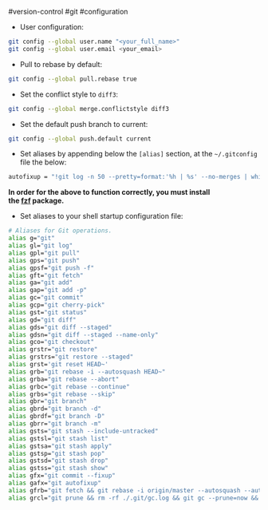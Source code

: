 #version-control #git #configuration

- User configuration:

``` bash
git config --global user.name "<your_full_name>"
git config --global user.email <your_email>
```

- Pull to rebase by default:

``` bash
git config --global pull.rebase true
```

- Set the conflict style to `diff3`:

``` bash
git config --global merge.conflictstyle diff3
```

- Set the default push branch to current:

``` bash
git config --global push.default current
```

- Set aliases by appending below the `[alias]` section, at the `~/.gitconfig` file the below:

``` bash
autofixup = "!git log -n 50 --pretty=format:'%h | %s' --no-merges | while read -r line; do echo \"$line | $(git diff-tree --no-commit-id --name-only -r $(echo $line | awk '{print $1}') | tr '\n' ' ')\"; done | grep -v '^.* | fixup!' | fzf | cut -c -7 | xargs -o git commit --fixup"
```

**In order for the above to function correctly, you must install the [fzf](https://github.com/junegunn/fzf") package.**

- Set aliases to your shell startup configuration file:

``` bash
# Aliases for Git operations.
alias g="git"
alias gl="git log"
alias gpl="git pull"
alias gps="git push"
alias gpsf="git push -f"
alias gft="git fetch"
alias ga="git add"
alias gap="git add -p"
alias gc="git commit"
alias gcp="git cherry-pick"
alias gst="git status"
alias gd="git diff"
alias gds="git diff --staged"
alias gdsn="git diff --staged --name-only"
alias gco="git checkout"
alias grstr="git restore"
alias grstrs="git restore --staged"
alias grst='git reset HEAD~'
alias grb="git rebase -i --autosquash HEAD~"
alias grba="git rebase --abort"
alias grbc="git rebase --continue"
alias grbs="git rebase --skip"
alias gbr="git branch"
alias gbrd="git branch -d"
alias gbrdf="git branch -D"
alias gbrr="git branch -m"
alias gsts="git stash --include-untracked"
alias gstsl="git stash list"
alias gstsa="git stash apply"
alias gstsp="git stash pop"
alias gstsd="git stash drop"
alias gstss="git stash show"
alias gfx="git commit --fixup"
alias gafx="git autofixup"
alias gfrb="git fetch && git rebase -i origin/master --autosquash --autostash"
alias grcl="git prune && rm -rf ./.git/gc.log && git gc --prune=now && git remote prune origin"
```
